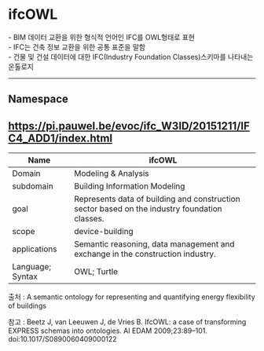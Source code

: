 # ifcOWL
&#45; BIM 데이터 교환을 위한 형식적 언어인 IFC를 OWL형태로 표현<br/>
&#45; IFC는 건축 정보 교환을 위한 공통 표준을 말함<br/>
&#45; 건물 및 건설 데이터에 대한 IFC(Industry Foundation Classes)스키마를 나타내는 온톨로지

---
## Namespace

https://pi.pauwel.be/evoc/ifc_W3ID/20151211/IFC4_ADD1/index.html
---

| Name         |  ifcOWL   |
| ------------ | --- |
| Domain       | Modeling & Analysis    |
| subdomain    | Building Information Modeling    |
| goal         | Represents data of building and construction sector based on the industry foundation classes.    |
| scope        |  device-building   |
| applications | Semantic reasoning, data management and exchange in the construction industry.    |
| Language; Syntax             | OWL; Turtle    |

출처 :  A semantic ontology for representing and quantifying energy flexibility of buildings

참고 : Beetz J, van Leeuwen J, de Vries B. IfcOWL: a case of transforming EXPRESS schemas into ontologies. AI EDAM 2009;23:89–101. doi:10.1017/S0890060409000122